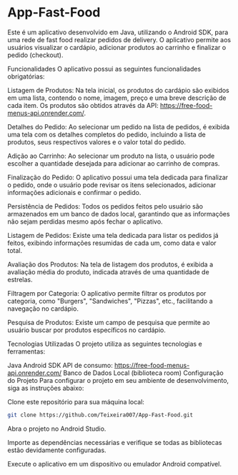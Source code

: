 # App-Fast-Food
Este é um aplicativo desenvolvido em Java, utilizando o Android SDK, para uma rede de fast food realizar pedidos de delivery. O aplicativo permite aos usuários visualizar o cardápio, adicionar produtos ao carrinho e finalizar o pedido (checkout).


Funcionalidades
O aplicativo possui as seguintes funcionalidades obrigatórias:

Listagem de Produtos: Na tela inicial, os produtos do cardápio são exibidos em uma lista, contendo o nome, imagem, preço e uma breve descrição de cada item. Os produtos são obtidos através da API: https://free-food-menus-api.onrender.com/.


Detalhes do Pedido: Ao selecionar um pedido na lista de pedidos, é exibida uma tela com os detalhes completos do pedido, incluindo a lista de produtos, seus respectivos valores e o valor total do pedido.


Adição ao Carrinho: Ao selecionar um produto na lista, o usuário pode escolher a quantidade desejada para adicionar ao carrinho de compras.

Finalização do Pedido: O aplicativo possui uma tela dedicada para finalizar o pedido, onde o usuário pode revisar os itens selecionados, adicionar informações adicionais e confirmar o pedido.

Persistência de Pedidos: Todos os pedidos feitos pelo usuário são armazenados em um banco de dados local, garantindo que as informações não sejam perdidas mesmo após fechar o aplicativo.

Listagem de Pedidos: Existe uma tela dedicada para listar os pedidos já feitos, exibindo informações resumidas de cada um, como data e valor total.

Avaliação dos Produtos: Na tela de listagem dos produtos, é exibida a avaliação média do produto, indicada através de uma quantidade de estrelas.

Filtragem por Categoria: O aplicativo permite filtrar os produtos por categoria, como "Burgers", "Sandwiches", "Pizzas", etc., facilitando a navegação no cardápio.

Pesquisa de Produtos: Existe um campo de pesquisa que permite ao usuário buscar por produtos específicos no cardápio.

Tecnologias Utilizadas
O projeto utiliza as seguintes tecnologias e ferramentas:

Java
Android SDK
API de consumo: https://free-food-menus-api.onrender.com/
Banco de Dados Local (biblioteca room)
Configuração do Projeto
Para configurar o projeto em seu ambiente de desenvolvimento, siga as instruções abaixo:

Clone este repositório para sua máquina local:
```bash
git clone https://github.com/Teixeira007/App-Fast-Food.git
```

Abra o projeto no Android Studio.

Importe as dependências necessárias e verifique se todas as bibliotecas estão devidamente configuradas.

Execute o aplicativo em um dispositivo ou emulador Android compatível.

